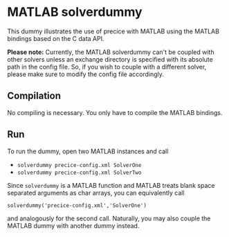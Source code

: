 # MATLAB solverdummy

This dummy illustrates the use of precice with MATLAB using the MATLAB bindings based on the C data API.

**Please note:** Currently, the MATLAB solverdummy can't be coupled with other solvers unless an exchange directory is specified with its absolute path in the config file. So, if you wish to couple with a different solver, please make sure to modify the config file accordingly.

## Compilation

No compiling is necessary. You only have to compile the MATLAB bindings.

## Run

To run the dummy, open two MATLAB instances and call

* `solverdummy precice-config.xml SolverOne`
* `solverdummy precice-config.xml SolverTwo`

Since `solverdummy` is a MATLAB function and MATLAB treats blank space separated arguments as char arrays, you can equivalently call

`solverdummy('precice-config.xml','SolverOne')`

and analogously for the second call. 
Naturally, you may also couple the MATLAB dummy with another dummy instead.
